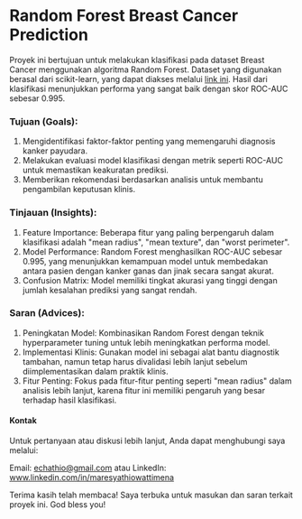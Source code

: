 # Random Forest Breast Cancer Prediction
Proyek ini bertujuan untuk melakukan klasifikasi pada dataset Breast Cancer menggunakan algoritma Random Forest. Dataset yang digunakan berasal dari scikit-learn, yang dapat diakses melalui [link ini](https://scikit-learn.org/1.5/modules/generated/sklearn.datasets.load_breast_cancer.html#load-breast-cancer). Hasil dari klasifikasi menunjukkan performa yang sangat baik dengan skor ROC-AUC sebesar 0.995.

### Tujuan (Goals):
  1. Mengidentifikasi faktor-faktor penting yang memengaruhi diagnosis kanker payudara.
  2. Melakukan evaluasi model klasifikasi dengan metrik seperti ROC-AUC untuk memastikan keakuratan prediksi.
  3. Memberikan rekomendasi berdasarkan analisis untuk membantu pengambilan keputusan klinis.

### Tinjauan (Insights):
  1. Feature Importance:
     Beberapa fitur yang paling berpengaruh dalam klasifikasi adalah "mean radius", "mean texture", dan "worst perimeter".
  2. Model Performance:
     Random Forest menghasilkan ROC-AUC sebesar 0.995, yang menunjukkan kemampuan model untuk membedakan antara pasien dengan kanker ganas dan jinak secara sangat akurat.
  3. Confusion Matrix:
     Model memiliki tingkat akurasi yang tinggi dengan jumlah kesalahan prediksi yang sangat rendah.

### Saran (Advices):
  1. Peningkatan Model:
     Kombinasikan Random Forest dengan teknik hyperparameter tuning untuk lebih meningkatkan performa model.
  2. Implementasi Klinis:
     Gunakan model ini sebagai alat bantu diagnostik tambahan, namun tetap harus divalidasi lebih lanjut sebelum diimplementasikan dalam praktik klinis.
  3. Fitur Penting:
     Fokus pada fitur-fitur penting seperti "mean radius" dalam analisis lebih lanjut, karena fitur ini memiliki pengaruh yang besar terhadap hasil klasifikasi.

#### Kontak
Untuk pertanyaan atau diskusi lebih lanjut, Anda dapat menghubungi saya melalui:

Email: echathio@gmail.com atau LinkedIn: www.linkedin.com/in/maresyathiowattimena


Terima kasih telah membaca! Saya terbuka untuk masukan dan saran terkait proyek ini.
God bless you!
